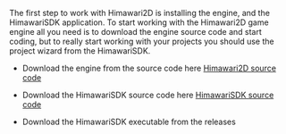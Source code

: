 The first step to work with Himawari2D is installing the engine, and the HimawariSDK application.
To start working with the Himawari2D game engine all you need is to download the engine source code and start coding, but to really start working with your projects you should use the project wizard from the HimawariSDK.

* Download the engine from the source code here [Himawari2D source code](https://github.com/Sagiri721/Himawari-2d)
* Download the HimawariSDK source code here [HimawariSDK source code](https://github.com/Sagiri721/Himawari-SDK)

* Download the HimawariSDK executable from the releases